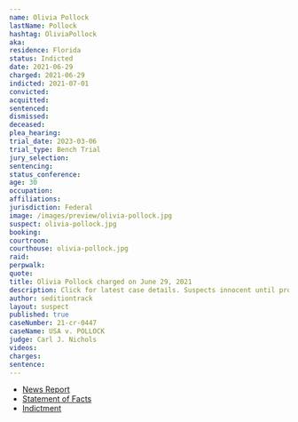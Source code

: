 ```yaml
---
name: Olivia Pollock
lastName: Pollock
hashtag: OliviaPollock
aka:
residence: Florida
status: Indicted
date: 2021-06-29
charged: 2021-06-29
indicted: 2021-07-01
convicted:
acquitted:
sentenced:
dismissed:
deceased:
plea_hearing:
trial_date: 2023-03-06
trial_type: Bench Trial
jury_selection:
sentencing:
status_conference:
age: 30
occupation:
affiliations:
jurisdiction: Federal
image: /images/preview/olivia-pollock.jpg
suspect: olivia-pollock.jpg
booking:
courtroom:
courthouse: olivia-pollock.jpg
raid:
perpwalk:
quote:
title: Olivia Pollock charged on June 29, 2021
description: Click for latest case details. Suspects innocent until proven guilty.
author: seditiontrack
layout: suspect
published: true
caseNumber: 21-cr-0447
caseName: USA v. POLLOCK
judge: Carl J. Nichols
videos:
charges:
sentence:
---
```


- [News Report](https://www.tampabay.com/news/florida/2021/06/30/plant-city-man-two-others-arrested-in-jan-6-capitol-siege/)
- [Statement of Facts](https://www.justice.gov/usao-dc/case-multi-defendant/file/1410336/download)
- [Indictment](https://storage.courtlistener.com/recap/gov.uscourts.dcd.233018/gov.uscourts.dcd.233018.116.0_2.pdf)
